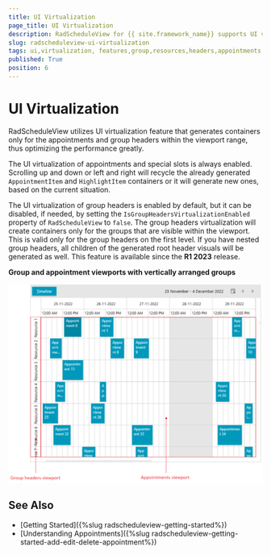 ```yaml
---
title: UI Virtualization
page_title: UI Virtualization
description: RadScheduleView for {{ site.framework_name}} supports UI virtualization in its group resource headers and appointments.
slug: radscheduleview-ui-virtualization
tags: ui,virtualization, features,group,resources,headers,appointments
published: True
position: 6
---
```


# UI Virtualization

RadScheduleView utilizes UI virtualization feature that generates containers only for the appointments and group headers within the viewport range, thus optimizing the performance greatly.

The UI virtualization of appointments and special slots is always enabled. Scrolling up and down or left and right will recycle the already generated `AppointmentItem` and `HighlightItem` containers or it will generate new ones, based on the current situation.

The UI virtualization of group headers is enabled by default, but it can be disabled, if needed, by setting the `IsGroupHeadersVirtualizationEnabled` property of `RadScheduleView` to `false`. The group headers virtualization will create containers only for the groups that are visible within the viewport. This is valid only for the group headers on the first level. If you have nested group headers, all children of the generated root header visuals will be generated as well. This feature is available since the __R1 2023__ release.

__Group and appointment viewports with vertically arranged groups__  
 
![UI Virtualization picture showing the viewport of RadScheduleView](images/scheduleview-ui-virtualization-viewport-description.png)

## See Also  
 * [Getting Started]({%slug radscheduleview-getting-started%})
 * [Understanding Appointments]({%slug radscheduleview-getting-started-add-edit-delete-appointment%})

